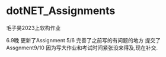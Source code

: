 # dotNET_Assignments
毛子昊2023上软构作业


6.9晚 更新了Assignment 5/6 完善了之前写的有问题的地方 提交了Assgnment9/10 因为写大作业和考试时间紧张没来得及,现在补交.